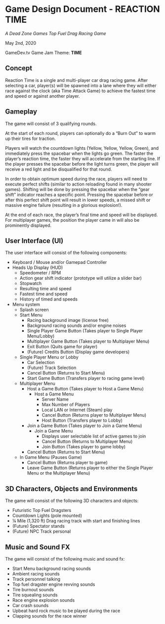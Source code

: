 # Game Design Document - REACTION TIME
*A Dead Zone Games Top Fuel Drag Racing Game*

May 2nd, 2020

GameDev.tv Game Jam Theme: **TIME**

## Concept
Reaction Time is a single and multi-player car drag racing game. After selecting a car, player(s) will be spawned into a lane where they will either race against the clock (aka Time Attack Game)  to achieve the fastest time and speed or against another player.

## Gameplay
The game will consist of 3 qualifying rounds.

At the start of each round, players can optionally do a “Burn Out” to warm up their tires for traction.

Players will watch the countdown lights (Yellow, Yellow, Yellow, Green), and immediately press the spacebar when the lights go green. The faster the player’s reaction time, the faster they will accelerate from the starting line.  If the player presses the spacebar before the light turns green, the player will receive a red light and be disqualified for that round.

In order to obtain optimum speed during the race, players will need to execute perfect shifts (similar to action reloading found in many shooter games). Shifting will be done by pressing the spacebar when the “gear shift” indicator reaches a specific point. Pressing the spacebar before or after this perfect shift point will result in lower speeds, a missed shift or massive engine failure (resulting in a glorious explosion!).

At the end of each race, the player’s final time and speed will be displayed. For multiplayer games, the position the player came in will also be prominently displayed.

## User Interface (UI)
The user interface will consist of the following components:
* Keyboard / Mouse and/or Gamepad Controller
* Heads Up Display (HUD)
	* Speedometer / RPM
	* Action gear shift indicator (prototype will utilize a slider bar)
	* Stopwatch
	* Resulting time and speed
	* Fastest time and speed
	* History of timed and speeds
* Menu system
	* Splash screen
	* Start Menu
		* Racing background image (license free)
		* Background racing sounds and/or engine noises
		* Single Player Game Button (Takes player to Single Player Menu/Lobby)
		* Multiplayer Game Button (Takes player to Multiplayer Menu)
		* Exit Button (Quits game for player)
		* (Future) Credits Button (Display game developers)
	* Single Player Menu or Lobby
		* Car Selection
		* (Future) Track Selection
		* Cancel Button (Returns to Start Menu)
		* Start Game Button (Transfers player to racing game level)
	* Multiplayer Menu
		* Host a Game Button (Takes player to Host a Game Menu)
			* Host a Game Menu
				* Server Name
				* Max Number of Players
				* Local LAN or Internet (Steam) play
				* Cancel Button (Returns player to Multiplayer Menu)
				* Host Button (Transfers player to Lobby)
		* Join a Game Button (Takes player to Join a Game Menu)
			* Join a Game Menu
				* Displays user selectable list of active games to join
				* Cancel Button (Returns to Multiplayer Menu)
				* Join Button (Takes player to game lobby)
		* Cancel Button (Returns to Start Menu)
	* In Game Menu (Pauses Game)
		* Cancel Button (Returns player to game)
		* Leave Game Button (Returns player to either the Single Player Menu or the Multiplayer Menu)

## 3D Characters, Objects and Environments
The game will consist of the following 3D characters and objects:
* Futuristic Top Fuel Dragsters
* Countdown Lights (pole mounted)
* ¼ Mile (1,320 ft) Drag racing track with start and finishing lines
* (Future) Spectator stands
* (Future) NPC Track personal

## Music and Sound FX
The game will consist of the following music and sound fx:
* Start Menu background racing sounds
* Ambient racing sounds
* Track personnel talking
* Top fuel dragster engine revving sounds
* Tire burnout sounds
* Tire squealing sounds
* Race engine explosion sounds
* Car crash sounds
* Upbeat hard rock music to be played during the race
* Clapping sounds for the race winner
